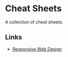 # Cheat Sheets
A collection of cheat sheets.

## Links
- [Responsive Web Design](responsive-web-design/README.md)